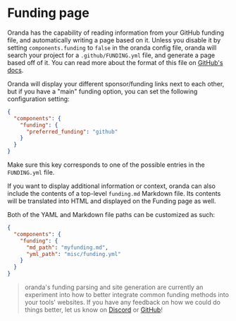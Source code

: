 # Funding page

Oranda has the capability of reading information from your GitHub funding file, and
automatically writing a page based on it. Unless you disable it by setting `components.funding` to `false`
in the oranda config file, oranda will search your project for
a `.github/FUNDING.yml` file, and generate a page based off of it. You can read
more about the format of this file on [GitHub's docs][funding-docs].

Oranda will display your different sponsor/funding links next to each other, but
if you have a "main" funding option, you can set the following configuration setting:

```json
{
  "components": {
    "funding": {
      "preferred_funding": "github"
    }
  }
}
```

Make sure this key corresponds to one of the possible entries in the `FUNDING.yml`
file.

If you want to display additional information or context, oranda can also include
the contents of a top-level `funding.md` Markdown file. Its contents will be translated
into HTML and displayed on the Funding page as well.

Both of the YAML and Markdown file paths can be customized as such:

```json
{
  "components": {
    "funding": {
      "md_path": "myfunding.md",
      "yml_path": "misc/funding.yml"
    }
  }
}
```

> oranda's funding parsing and site generation are currently an experiment into how
  to better integrate common funding methods into your tools' websites. If you have
  any feedback on how we could do things better, let us know on
  [Discord][axodiscord] or [GitHub][newissue]!

[funding-docs]: https://docs.github.com/en/repositories/managing-your-repositorys-settings-and-features/customizing-your-repository/displaying-a-sponsor-button-in-your-repository
[axodiscord]: https://discord.com/invite/wVqCRGsb
[newissue]: https://github.com/axodotdev/oranda/issues/new